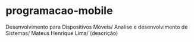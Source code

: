 # programacao-mobile
Desenvolvimento para Dispositivos Móveis/ Analise e desenvolvimento de Sistemas/ Mateus Henrique Lima/ (descrição)
